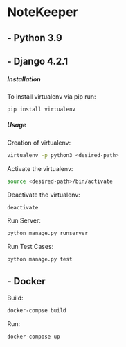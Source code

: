 # NoteKeeper

## - Python 3.9

## - Django 4.2.1

##### Installation

To install virtualenv via pip run:

```bash
pip install virtualenv
```

##### Usage

Creation of virtualenv:

```bash
virtualenv -p python3 <desired-path>
```

Activate the virtualenv:

```bash
source <desired-path>/bin/activate
```

Deactivate the virtualenv:

```bash
deactivate
```

Run Server:

```bash
python manage.py runserver
```


Run Test Cases:

```bash
python manage.py test
```

## - Docker

Build:

```bash
docker-compse build
```
    
Run:
 
 ```bash
docker-compose up
```